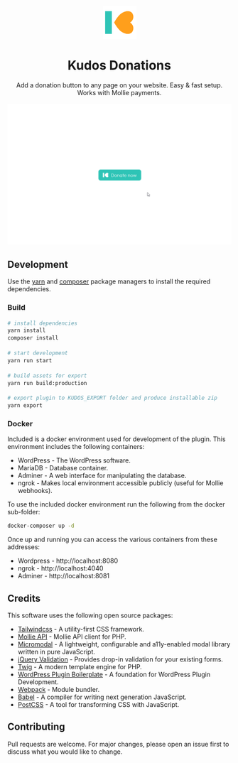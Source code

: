 <div align="center">
    <img alt="Kudos logo" src="assets/icon-256x256.png" width="75">
    <h1>Kudos Donations</h1>
    Add a donation button to any page on your website. Easy & fast setup. Works with Mollie payments.
    <br>
    <br>
    <img src="assets/demo-1.gif" alt="Kudos Donations">
</div>

## Development

Use the [yarn](https://yarnpkg.com/) and [composer](https://getcomposer.org/) package managers to install the required dependencies.

### Build

````bash
# install dependencies
yarn install
composer install

# start development
yarn run start

# build assets for export
yarn run build:production

# export plugin to KUDOS_EXPORT folder and produce installable zip
yarn export
````

### Docker

Included is a docker environment used for development of the plugin. This environment includes the following containers:
- WordPress - The WordPress software.
- MariaDB - Database container.
- Adminer - A web interface for manipulating the database.
- ngrok - Makes local environment accessible publicly (useful for Mollie webhooks).

To use the included docker environment run the following from the docker sub-folder:
````bash
docker-composer up -d
````

Once up and running you can access the various containers from these addresses:

- Wordpress - http://localhost:8080
- ngrok - http://localhost:4040
- Adminer - http://localhost:8081


## Credits
This software uses the following open source packages:
- [Tailwindcss](https://tailwindcss.com/) - A utility-first CSS framework.
- [Mollie API](https://github.com/mollie/mollie-api-php) - Mollie API client for PHP.
- [Micromodal](https://micromodal.now.sh/) - A lightweight, configurable and a11y-enabled modal library written in pure JavaScript.
- [jQuery Validation](https://github.com/jquery-validation/jquery-validation) - Provides drop-in validation for your existing forms. 
- [Twig](https://twig.symfony.com/) - A modern template engine for PHP.
- [WordPress Plugin Boilerplate](https://github.com/DevinVinson/WordPress-Plugin-Boilerplate) -  A foundation for WordPress Plugin Development.
- [Webpack](https://webpack.js.org/) - Module bundler.
- [Babel](https://github.com/babel/babel-loader) - A compiler for writing next generation JavaScript.
- [PostCSS](https://github.com/postcss/postcss-loader) - A tool for transforming CSS with JavaScript.

## Contributing
Pull requests are welcome. For major changes, please open an issue first to discuss what you would like to change.
